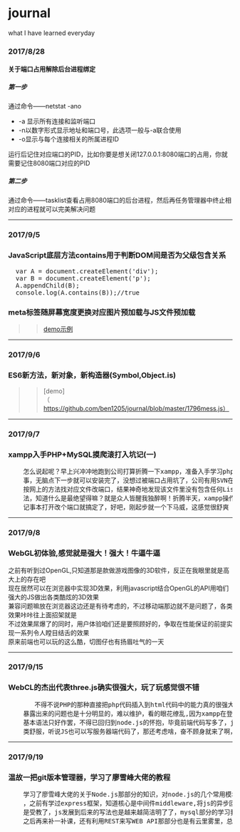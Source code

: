 # journal
what I have learned everyday

### 2017/8/28
#### 关于端口占用解除后台进程绑定

##### 第一步
通过命令——netstat -ano

+ -a 显示所有连接和监听端口
+ -n以数字形式显示地址和端口号，此选项一般与-a联合使用
+ -o显示与每个连接相关的所属进程ID

运行后记住对应端口的PID，比如你要是想关闭127.0.0.1:8080端口的占用，你就需要记住8080端口对应的PID

##### 第二步
通过命令——tasklist查看占用8080端口的后台进程，然后再任务管理器中终止相对应的进程就可以完美解决问题

-----------------------------------------------------------------------------------------------------

### 2017/9/5
### JavaScript底层方法contains用于判断DOM间是否为父级包含关系
<pre>
  var A = document.createElement('div');
  var B = document.createElement('p');
  A.appendChild(B);
  console.log(A.contains(B));//true
</pre>

### meta标签随屏幕宽度更换对应图片预加载与JS文件预加载
>>[demo示例](https://github.com/ben1205/journal/blob/master/screenBackground.html)

----------------------------------------------------------------------------------------------------

### 2017/9/6
### ES6新方法，新对象，新构造器(Symbol,Object.is)
>>[demo]（https://github.com/ben1205/journal/blob/master/1796mess.js）

----------------------------------------------------------------------------------------------------

### 2017/9/7
### xampp入手PHP+MySQL摸爬滚打入坑记(一)
<pre>
    怎么说起呢？早上兴冲冲地跑到公司打算折腾一下xampp，准备入手学习php啦，本来想一个集成工具包安装一下也就几秒钟的
    事，无脑点下一步就可以安装完了，没想过被端口占用坑了，公司有用SVN在管理代码，做好了80端口被占用要改端口的准备，
    按网上的方法找对应文件改端口，结果神奇地发现该文件里没有包含任何Listen字眼，网上明明说有的啊，又是各类浏览找方
    法，知道什么是最绝望得嘛？就是众人皆醒我独醉啊！折腾半天，xampp操作界面apache的config按钮点进去就有个配置文件，
    记事本打开改个端口就搞定了，好吧，刚起步就一个下马威，这感觉很舒爽
</pre>

----------------------------------------------------------------------------------------------------

### 2017/9/8
### WebGL初体验,感觉就是强大！强大！牛逼牛逼
之前有听到过OpenGL,只知道那是款做游戏图像的3D软件，反正在我眼里就是高大上的存在吧<br/>
现在居然可以在浏览器中实现3D效果，利用javascript结合OpenGL的API用咱们强大的JS做出各类酷炫的3D效果<br/>
兼容问题嘛放在浏览器这边还是有待考虑的，不过移动端那边就不是问题了，各类效果咔咔往上面招架就是<br/>
不过效果屌爆了的同时，用户体验咱们还是要照顾好的，争取在性能保证的前提实现一系列令人瞠目结舌的效果<br/>
原来前端也可以玩的这么酷，切图仔也有扬眉吐气的一天

----------------------------------------------------------------------------------------------------

### 2017/9/15
### WebCL的杰出代表three.js确实很强大，玩了玩感觉很不错
<pre>
       不得不说PHP的那种直接把php代码插入到html代码中的能力真的很强大，这种混合书写让我觉得很方便，不过当代码量过多，
    暴露出来的问题也是十分明显的，难以维护，看的眼花缭乱,因为xampp在登录mySQL时出现迷之问题，查询无门只能了解个PHP
    基本语法只好作罢，不得已回归到node.js的怀抱，毕竟前端代码写多了，js用起来就是舒服，看着舒服，闻着也舒服，反正各
    类舒服，听说JS也可以写服务器端代码了，那还考虑啥，奋不顾身就来了啊，努力扒各类教程啃文档中.....发个状态打个卡
</pre>

----------------------------------------------------------------------------------------------------

### 2017/9/19
### 温故一把git版本管理器，学习了廖雪峰大佬的教程

<pre>
	学习了廖雪峰大佬的关于Node.js那部分的知识，对node.js的几个常用模块具体功能有了大致的了解，研究了koa框架
	，之前有学过express框架，知道核心是中间件middleware,将js的异步回调应用到了极致，大佬用es7写的教程我的也
	是受教了，js发展到后来的写法也是越来越简洁明了了，mysql部分的学习我暂时选择跳过，等学了mysql相关的基础
	之后再来补一补课，还有利用REST来写WEB API那部分也是有云里雾里，总的来说收获良多
</pre>
